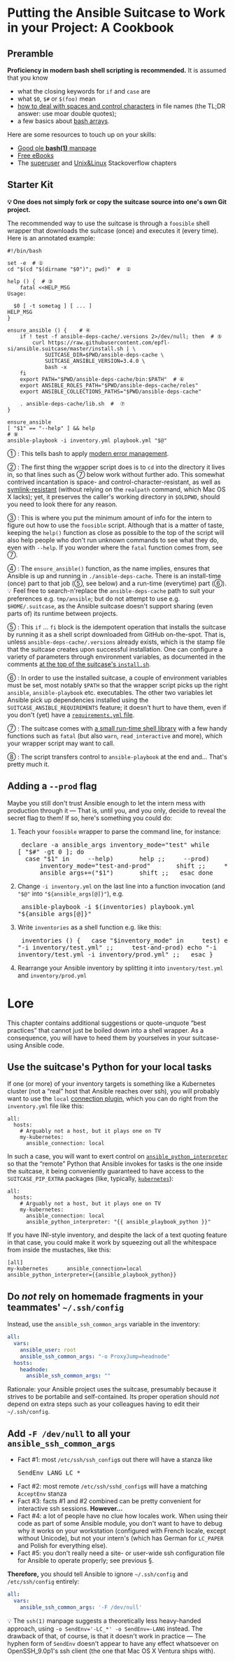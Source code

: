 # Putting the Ansible Suitcase to Work in your Project: A Cookbook

## Preramble

**Proficiency in modern bash shell scripting is recommended.** It is assumed that you know
- what the closing keywords for `if` and `case` are
- what `$0`, `$#` or `$(foo)` mean
- [how to deal with spaces and control characters](https://www.linuxjournal.com/article/10954) in file names (the TL;DR answer: use moar double quotes);
- a few basics about [bash arrays](https://gist.github.com/magnetikonline/0ca47c893de6a380c87e4bdad6ae5cf7).

Here are some resources to touch up on your skills:
- [Good ole **bash(1)** manpage](https://linux.die.net/man/1/bash)
- [Free eBooks](https://www.tecmint.com/free-linux-shell-scripting-books/)
- The [superuser](https://superuser.com) and [Unix&Linux](https://unix.stackexchange.com/) Stackoverflow chapters

## Starter Kit

**💡 One does not simply fork or copy the suitcase source into one's own Git project.**

The recommended way to use the suitcase is through a `foosible` shell wrapper that downloads the suitcase (once) and executes it (every time). Here is an annotated example:

```
#!/bin/bash

set -e  # ①
cd "$(cd "$(dirname "$0")"; pwd)"  #  ②

help () {  # ③
    fatal <<HELP_MSG
Usage:

  $0 [ -t sometag ] [ ... ]
HELP_MSG
}

ensure_ansible () {    # ④
    if ! test -f ansible-deps-cache/.versions 2>/dev/null; then  # ⑤
        curl https://raw.githubusercontent.com/epfl-si/ansible.suitcase/master/install.sh | \
            SUITCASE_DIR=$PWD/ansible-deps-cache \
            SUITCASE_ANSIBLE_VERSION=3.4.0 \
            bash -x
    fi
    export PATH="$PWD/ansible-deps-cache/bin:$PATH"  # ⑥
    export ANSIBLE_ROLES_PATH="$PWD/ansible-deps-cache/roles"
    export ANSIBLE_COLLECTIONS_PATHS="$PWD/ansible-deps-cache"

    . ansible-deps-cache/lib.sh  #  ⑦
}

ensure_ansible
[ "$1" == "--help" ] && help
# ⑧
ansible-playbook -i inventory.yml playbook.yml "$@"
```

①
: This tells bash to apply [modern error management](http://mywiki.wooledge.org/BashFAQ/105).

②
: The first thing the wrapper script does is to `cd` into the directory it lives in, so that lines such as ⑦ below work without further ado. This somewhat contrived incantation is space- and control-character-resistant, as well as [symlink-resistant](https://stackoverflow.com/a/60625224/435004) (without relying on the `realpath` command, which Mac OS X lacks); yet, it preserves the caller's working directory in `$OLDPWD`, should you need to look there for any reason.

③
: This is where you put the minimum amount of info for the intern to figure out how to use the `foosible` script. Although that is a matter of taste, keeping the `help()` function as close as possible to the top of the script will also help people who don't run unknown commands to see what they do, even with `--help`. If you wonder where the `fatal` function comes from, see ⑦.

④
: The `ensure_ansible()` function, as the name implies, ensures that Ansible is up and running in `./ansible-deps-cache`. There is an install-time (once) part to that job (⑤, see below) and a run-time (everytime) part (⑥).<br/>💡 Feel free to search-n'replace the `ansible-deps-cache` path to suit your preferences e.g. `tmp/ansible`; but do not attempt to use e.g. `$HOME/.suitcase`, as the Ansible suitcase doesn't support sharing (even parts of) its runtime between projects.

⑤
: This `if` ... `fi` block is the idempotent operation that installs the suitcase by running it as a shell script downloaded from GitHub on-the-spot. That is, unless `ansible-deps-cache/.versions` already exists, which is the stamp file that the suitcase creates upon successful installation. One can configure a variety of parameters through environment variables, as documented in the comments [at the top of the suitcase's `install.sh`](./install.sh).

⑥
: In order to use the installed suitcase, a couple of environment variables must be set, most notably `$PATH` so that the wrapper script picks up the right `ansible`, `ansible-playbook` etc. executables. The other two variables let Ansible pick up dependencies installed using the `SUITCASE_ANSIBLE_REQUIREMENTS` feature; it doesn't hurt to have them, even if you don't (yet) have a [`requirements.yml` file](https://docs.ansible.com/ansible/latest/galaxy/user_guide.html#installing-roles-and-collections-from-the-same-requirements-yml-file).

⑦
: The suitcase comes with [a small run-time shell library](./lib.sh) with a few handy functions such as `fatal` (but also `warn`, `read_interactive` and more), which your wrapper script may want to call.

⑧
: The script transfers control to `ansible-playbook` at the end and... That's pretty much it.

## Adding a `--prod` flag

Maybe you still don't trust Ansible enough to let the intern mess with production through it — That is, until you, and you only, decide to reveal the secret flag to them! If so, here's something you could do:

1. Teach your `foosible` wrapper to parse the command line, for instance: <pre>
declare -a ansible_args
inventory_mode="test"
while [ "$#" -gt 0 ]; do
  case "$1" in
    --help)
      help ;;
    --prod)
      inventory_mode="test-and-prod"
      shift ;;
    *)
      ansible_args+=("$1")
      shift ;;
  esac
done</pre>
2. Change `-i inventory.yml` on the last line into a function invocation (and `"$@"` into `"${ansible_args[@]}"`), e.g.<pre>
ansible-playbook -i $(inventories) playbook.yml "${ansible_args[@]}"</pre>
3. Write `inventories` as a shell function e.g. like this:<pre>
inventories () {
  case "$inventory_mode" in
    test)          echo "-i inventory/test.yml" ;;
    test-and-prod) echo "-i inventory/test.yml -i inventory/prod.yml" ;;
  esac
}</pre>
4. Rearrange your Ansible inventory by splitting it into `inventory/test.yml` and `inventory/prod.yml`

# Lore

This chapter contains additional suggestions or quote-unquote “best practices” that cannot just be boiled down into a shell wrapper. As a consequence, you will have to heed them by yourselves in your suitcase-using Ansible code.

## Use the suitcase's Python for your local tasks

If one (or more) of your inventory targets is something like a Kubernetes cluster (not a “real” host that Ansible reaches over ssh), you will probably want to use the `local` [connection plugin](https://docs.ansible.com/ansible/latest/plugins/connection.html#plugin-list), which you can do right from the `inventory.yml` file like this:

```
all:
  hosts:
    # Arguably not a host, but it plays one on TV
    my-kubernetes:
      ansible_connection: local
```

In such a case, you will want to exert control on [`ansible_python_interpreter`](https://docs.ansible.com/ansible/latest/reference_appendices/interpreter_discovery.html) so that the “remote” Python that Ansible invokes for tasks is the one inside the suitcase, it being conveniently guaranteed to have access to the `SUITCASE_PIP_EXTRA` packages (like, typically, [`kubernetes`](https://pypi.org/project/kubernetes/)):

```
all:
  hosts:
    # Arguably not a host, but it plays one on TV
    my-kubernetes:
      ansible_connection: local
      ansible_python_interpreter: "{{ ansible_playbook_python }}"
```

If you have INI-style inventory, and despite the lack of a text quoting feature in that case, you could make it work by squeezing out all the whitespace from inside the mustaches, like this:

```
[all]
my-kubernetes      ansible_connection=local  ansible_python_interpreter={{ansible_playbook_python}}
```

## Do *not* rely on homemade fragments in your teammates' `~/.ssh/config`

Instead, use the `ansible_ssh_common_args` variable in the inventory:

```yaml
all:
  vars:
    ansible_user: root
    ansible_ssh_common_args: "-o ProxyJump=headnode"
  hosts:
    headnode:
      ansible_ssh_common_args: ""
```

Rationale: your Ansible project uses the suitcase, presumably because it strives to be portabile and self-contained. Its proper operation should *not* depend on extra steps such as your colleagues having to edit their `~/.ssh/config`.

## Add `-F /dev/null` to all your `ansible_ssh_common_args`

- Fact #1: most `/etc/ssh/ssh_config`s out there will have a stanza like <pre>SendEnv LANG LC_*</pre>
- Fact #2: most remote `/etc/ssh/sshd_config`s will have a matching `AcceptEnv` stanza
- Fact #3: facts #1 and #2 combined can be pretty convenient for interactive ssh sessions. **However...**
- Fact #4: a lot of people have no clue how locales work. When using their code as part of some Ansible module, you don't want to have to debug why it works on your workstation (configured with French locale, except without Unicode), but not your intern's (which has German for `LC_PAPER` and Polish for everything else).
- Fact #5: you don't really need a site- or user-wide ssh configuration file for Ansible to operate properly; see previous §.

**Therefore,** you should tell Ansible to ignore `~/.ssh/config` and `/etc/ssh/config` entirely:

```yaml
all:
  vars:
    ansible_ssh_common_args: '-F /dev/null'
```

💡 The `ssh(1)` manpage suggests a theoretically less heavy-handed approach, using `-o SendEnv='-LC_*' -o SendEnv=-LANG` instead. The drawback of that, of course, is that it doesn't work in practice — The hyphen form of `SendEnv` doesn't appear to have any effect whatsoever on OpenSSH_9.0p1's ssh client (the one that Mac OS X Ventura ships with).
